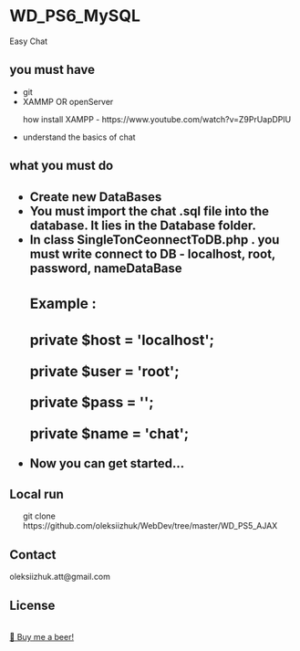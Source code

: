 <h1>WD_PS6_MySQL</h1>
Easy Chat

<h2>you must have</h2>
<ul>
	<li>git</li>
	<li>XAMMP OR openServer
		<p>how install XAMPP - https://www.youtube.com/watch?v=Z9PrUapDPlU</p>
	</li>
	<li>understand the basics of chat</li>
</ul>

<h2>what you must do<h2>
 <ul>
    <li>
        Create new DataBases 
    </li>
    <li>
        You must import the chat .sql file into the database. 
        It lies in the Database folder.
    </li>
    <li>
        In class SingleTonCeonnectToDB.php . you must write connect to DB - localhost, root, password, nameDataBase
        <h3>Example :<h3>
        <p>private $host = 'localhost';</p>
        <p>private $user = 'root';</p>
        <p>private $pass = '';</p>
        <p>private $name = 'chat';</p>
    </li>  
    <li>
        Now you can get started...
    </li>    
 </ul>
<h2>Local run</h2>
<ul>
	<l1>git clone https://github.com/oleksiizhuk/WebDev/tree/master/WD_PS5_AJAX </l1>
</ul>



<h2>Contact</h2>
oleksiizhuk.att@gmail.com

<h2>License</h2>
</br>
<a href="http://www.savewalterwhite.com/">🍺 Buy me a beer!</a>